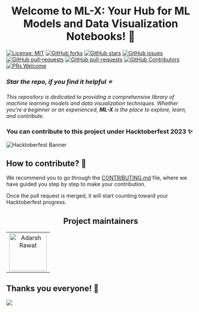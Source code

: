 <h1 align="center">
   Welcome to ML-X: Your Hub for ML Models and Data Visualization Notebooks! 🥳
</h1>

[![License: MIT](https://img.shields.io/badge/License-MIT-yellow.svg)](https://opensource.org/licenses/MIT)
[![GitHub forks](https://img.shields.io/github/forks/OpenCodeEra/ML-X?style=social)](https://github.com/OpenCodeEra/ML-X/network/members)
[![GitHub stars](https://img.shields.io/github/stars/OpenCodeEra/ML-X?style=social)](https://github.com/OpenCodeEra/ML-X/stargazers)
[![GitHub issues](https://img.shields.io/github/issues/OpenCodeEra/ML-X.svg)](https://github.com/OpenCodeEra/ML-X/issues/)
[![GitHub pull-requests](https://img.shields.io/github/issues-pr/OpenCodeEra/ML-X.svg)](https://github.com/OpenCodeEra/ML-X/pull/)
[![GitHub pull-requests](https://img.shields.io/github/issues-pr-closed/OpenCodeEra/ML-X.svg)](https://github.com/OpenCodeEra/ML-X/pulls?q=is%3Apr+is%3Aclosed)
[![GitHub Contributors](https://img.shields.io/github/contributors/OpenCodeEra/ML-X.svg)](https://github.com/OpenCodeEra/ML-X/graphs/contributors)
[![PRs Welcome](https://img.shields.io/badge/PRs-welcome-brightgreen.svg?style=flat-square)](http://makeapullrequest.com)


### _Star the repo, if you find it helpful ⭐_

_This repository is dedicated to providing a comprehensive library of machine learning models and data visualization techniques. Whether you're a beginner or an experienced, **ML-X** is the place to explore, learn, and contribute._

### You can contribute to this project under Hacktoberfest 2023 ✨

![Hacktoberfest Banner](https://i.ibb.co/RTk279G/hf10-banner-sponsors-1032x600.png)

## How to contribute? 🧐

We recommend you to go through the [CONTRIBUTING.md](/CONTRIBUTING.md) file, where we have guided you step by step to make your contribution.

Once the pull request is merged, it will start counting toward your Hacktoberfest progress.

<h2 align='center'> Project maintainers </h2>
<table align='center'>
<tr>
    <td align="center">
        <a href="https://github.com/AKACHI-4">
            <img src="https://avatars.githubusercontent.com/u/99159580?v=4" width="100;" alt="Adarsh Rawat"/>
            <br />
            <sub><b></b></sub>
        </a>
    </td>
  </tr>
</table>

## Thanks you everyone! 💚
<p align="start">
<a  href="https://github.com/OpenCodeEra/ML-X/graphs/contributors">
  <img src="https://contrib.rocks/image?repo=OpenCodeEra/ML-X" />
</a>
</p>
</br>
